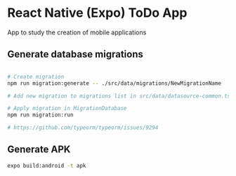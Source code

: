 
# React Native (Expo) ToDo App

App to study the creation of mobile applications

## Generate database migrations

```bash

# Create migration
npm run migration:generate -- ./src/data/migrations/NewMigrationName

# Add new migration to migrations list in src/data/datasource-common.ts

# Apply migration in MigrationDatabase
npm run migration:run

# https://github.com/typeorm/typeorm/issues/9294
```

## Generate APK

```bash
expo build:android -t apk
```